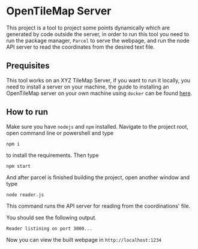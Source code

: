 # OpenTileMap Server
This project is a tool to project some points dynamically which are generated by code outside the server, in order to run this tool you need to run the package manager, `Parcel` to serve the webpage, and run the node API server to read the coordinates from the desired text file.

## Prequisites
This tool works on an XYZ TileMap Server, if you want to run it locally, you need to install a server on your machine, the guide to installing an OpenTileMap server on your own machine using `docker` can be found [here](https://hub.docker.com/r/klokantech/openmaptiles-server/).

## How to run
Make sure you have `nodejs` and `npm` installed. Navigate to the project root, open command line or powershell and type
```
npm i
```
to install the requirements. Then type
```
npm start
```
And after parcel is finished building the project, open another window and type
```
node reader.js
```
This command runs the API server for reading from the coordinations' file.

You should see the following output.
```
Reader listining on port 3000...
```
Now you can view the built webpage in `http://localhost:1234`